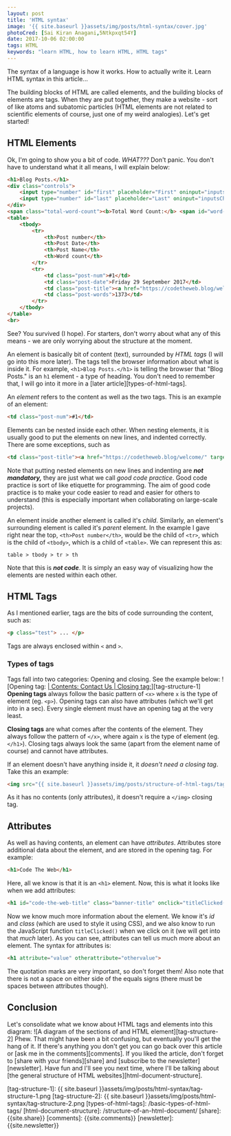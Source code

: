 ```yaml
---
layout: post
title: 'HTML syntax'
image: '{{ site.baseurl }}assets/img/posts/html-syntax/cover.jpg'
photoCred: [Sai Kiran Anagani,5Ntkpxqt54Y]
date: 2017-10-06 02:00:00
tags: HTML
keywords: "learn HTML, how to learn HTML, HTML tags"
---
```

The syntax of a language is how it works. How to actually write it. Learn HTML syntax in this article...

The building blocks of HTML are called elements, and the building blocks of elements are tags. When they are put together, they make a website - sort of like atoms and subatomic particles (HTML elements are not related to scientific elements of course, just one of my weird analogies). Let's get started!

## HTML Elements
Ok, I'm going to show you a bit of code. *WHAT???* Don't panic. You don't have to understand what it all means, I will explain below:
```HTML
<h1>Blog Posts.</h1>
<div class="controls">
    <input type="number" id="first" placeholder="First" oninput="inputsChanged()">
    <input type="number" id="last" placeholder="Last" oninput="inputsChanged()">
</div>
<span class="total-word-count"><b>Total Word Count:</b> <span id="word-count">0000</span></span>
<table>
    <tbody>
        <tr>
            <th>Post number</th>
            <th>Post Date</th>
            <th>Post Name</th>
            <th>Word count</th>
        </tr>
        <tr>
            <td class="post-num">#1</td>
            <td class="post-date">Friday 29 September 2017</td>
            <td class="post-title"><a href="https://codetheweb.blog/welcome/" target="_blank">Welcome to Code The Web!</a></td>
            <td class="post-words">1373</td>
        </tr>
    </tbody>
</table>
<br>
```
See? You survived (I hope). For starters, don't worry about what any of this means - we are only worrying about the structure at the moment.

An element is basically bit of content (text), surrounded by *HTML tags* (I will go into this more later). The tags tell the browser information about what is inside it. For example, `<h1>Blog Posts.</h1>` is telling the browser that "Blog Posts." is an `h1` element - a type of heading. You don't need to remember that, I will go into it more in a [later article][types-of-html-tags].

An *element* refers to the content as well as the two tags. This is an example of an element:
```HTML
<td class="post-num">#1</td>
```
Elements can be nested inside each other. When nesting elements, it is usually good to put the elements on new lines, and indented correctly. There are some exceptions, such as
```HTML
<td class="post-title"><a href="https://codetheweb.blog/welcome/" target="_blank">Welcome to Code The Web!</a></td>
```
Note that putting nested elements on new lines and indenting are _**not mandatory,**_ they are just what we call *good code practice*. Good code practice is sort of like etiquette for programming. The aim of good code practice is to make your code easier to read and easier for others to understand (this is especially important when collaborating on large-scale projects).

An element inside another element is called it's *child*. Similarly, an element's surrounding element is called it's *parent* element. In the example I gave right near the top, `<th>Post number</th>`, would be the child of `<tr>`, which is the child of `<tbody>`, which is a child of `<table>`. We can represent this as:
```
table > tbody > tr > th
```
Note that this is _**not code**_. It is simply an easy way of visualizing how the elements are nested within each other.

## HTML Tags
As I mentioned earlier, tags are the bits of code surrounding the content, such as:
```HTML
<p class="test"> ... </p>
```
Tags are always enclosed within `<` and `>`.

### Types of tags
Tags fall into two categories: Opening and closing.
See the example below:
![Opening tag: <a href="/contact.html"> | Contents: Contact Us | Closing tag:</a>][tag-structure-1]
**Opening tags** always follow the basic pattern of `<x>` where `x` is the type of element (eg. `<p>`). Opening tags can also have attributes (which we'll get into in a sec). Every single element must have an opening tag at the very least.

**Closing tags** are what comes after the contents of the element. They always follow the pattern of `</x>`, where again `x` is the type of element (eg. `</h1>`). Closing tags always look the same (apart from the element name of course) and cannot have attributes.

If an element doesn't have anything inside it, it *doesn't need a closing tag*. Take this an example:
```HTML
<img src="{{ site.baseurl }}assets/img/posts/structure-of-html-tags/tag-structure-1.png">
```
As it has no contents (only attributes), it doesn't require a `</img>` closing tag.

## Attributes
As well as having contents, an element can have *attributes*. Attributes store additional data about the element, and are stored in the opening tag. For example:
```HTML
<h1>Code The Web</h1>
```
Here, all we know is that it is an `<h1>` element. Now, this is what it looks like when we add attributes:
```HTML
<h1 id="code-the-web-title" class="banner-title" onclick="titleClicked()">Code The Web</h1>
```
Now we know much more information about the element. We know it's *id* and *class* (which are used to style it using CSS), and we also know to run the JavaScript function `titleClicked()` when we click on it (we will get into that *much* later). As you can see, attributes can tell us much more about an element. The syntax for attributes is:
```HTML
<h1 attribute="value" otherattribute="othervalue">
```
The quotation marks are very important, so don't forget them! Also note that there is not a space on either side of the equals signs (there must be spaces between attributes though).

## Conclusion
Let's consolidate what we know about HTML tags and elements into this diagram:
![A diagram of the sections of and HTML element][tag-structure-2]
Phew. That might have been a bit confusing, but eventually you'll get the hang of it. If there's anything you don't get you can go back over this article or [ask me in the comments][comments]. If you liked the article, don't forget to [share with your friends][share] and [subscribe to the newsletter][newsletter]. Have fun and I'll see you next time, where I'll be talking about [the general structure of HTML websites][html-document-structure].


[learn-web-development]: /how-to-learn-web-development/
[tag-structure-1]: {{ site.baseurl }}assets/img/posts/html-syntax/tag-structure-1.png
[tag-structure-2]: {{ site.baseurl }}assets/img/posts/html-syntax/tag-structure-2.png
[types-of-html-tags]: /basic-types-of-html-tags/
[html-document-structure]: /structure-of-an-html-document/
[share]: {{site.share}}
[comments]: {{site.comments}}
[newsletter]: {{site.newsletter}}